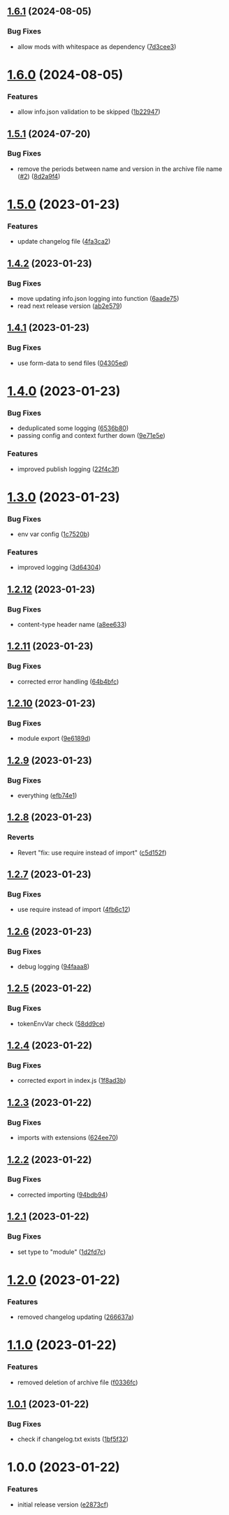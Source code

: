 ## [1.6.1](https://github.com/fgardt/semantic-release-factorio/compare/v1.6.0...v1.6.1) (2024-08-05)


### Bug Fixes

* allow mods with whitespace as dependency ([7d3cee3](https://github.com/fgardt/semantic-release-factorio/commit/7d3cee3e2145cb2af4659d59e724bb2bbe597bb0))

# [1.6.0](https://github.com/fgardt/semantic-release-factorio/compare/v1.5.1...v1.6.0) (2024-08-05)


### Features

* allow info.json validation to be skipped ([1b22947](https://github.com/fgardt/semantic-release-factorio/commit/1b22947b230833aa95ffcd271246ef627433f5aa))

## [1.5.1](https://github.com/fgardt/semantic-release-factorio/compare/v1.5.0...v1.5.1) (2024-07-20)


### Bug Fixes

* remove the periods between name and version in the archive file name ([#2](https://github.com/fgardt/semantic-release-factorio/issues/2)) ([8d2a9f4](https://github.com/fgardt/semantic-release-factorio/commit/8d2a9f4177f439fc9dcb0e8dd90cfb42abf283c7))

# [1.5.0](https://github.com/fgardt/semantic-release-factorio/compare/v1.4.2...v1.5.0) (2023-01-23)


### Features

* update changelog file ([4fa3ca2](https://github.com/fgardt/semantic-release-factorio/commit/4fa3ca2363a4246f73579b81738494549720cc3d))

## [1.4.2](https://github.com/fgardt/semantic-release-factorio/compare/v1.4.1...v1.4.2) (2023-01-23)


### Bug Fixes

* move updating info.json logging into function ([6aade75](https://github.com/fgardt/semantic-release-factorio/commit/6aade754e18276a486d3342faf2dd72b92cdb0f6))
* read next release version ([ab2e579](https://github.com/fgardt/semantic-release-factorio/commit/ab2e57986fdcf33e02cb3b882f73061d6fa2d13b))

## [1.4.1](https://github.com/fgardt/semantic-release-factorio/compare/v1.4.0...v1.4.1) (2023-01-23)


### Bug Fixes

* use form-data to send files ([04305ed](https://github.com/fgardt/semantic-release-factorio/commit/04305ed960194a6b275abcd7da73fa931ea6fe86))

# [1.4.0](https://github.com/fgardt/semantic-release-factorio/compare/v1.3.0...v1.4.0) (2023-01-23)


### Bug Fixes

* deduplicated some logging ([6536b80](https://github.com/fgardt/semantic-release-factorio/commit/6536b80da015a9415688dae162bd677739960f8f))
* passing config and context further down ([9e71e5e](https://github.com/fgardt/semantic-release-factorio/commit/9e71e5ea2e1f01e6deadc086b5a39af687ded358))


### Features

* improved publish logging ([22f4c3f](https://github.com/fgardt/semantic-release-factorio/commit/22f4c3febea7b5c6e25572b3709cbe010feb41e7))

# [1.3.0](https://github.com/fgardt/semantic-release-factorio/compare/v1.2.12...v1.3.0) (2023-01-23)


### Bug Fixes

* env var config ([1c7520b](https://github.com/fgardt/semantic-release-factorio/commit/1c7520bb78b1ecdf21fb523391376ea4a039c445))


### Features

* improved logging ([3d64304](https://github.com/fgardt/semantic-release-factorio/commit/3d64304a930fe0237cdea3ae716aa6a9590bdfb2))

## [1.2.12](https://github.com/fgardt/semantic-release-factorio/compare/v1.2.11...v1.2.12) (2023-01-23)


### Bug Fixes

* content-type header name ([a8ee633](https://github.com/fgardt/semantic-release-factorio/commit/a8ee633cbfe535f15c85c3e84394ea2a917c6d41))

## [1.2.11](https://github.com/fgardt/semantic-release-factorio/compare/v1.2.10...v1.2.11) (2023-01-23)


### Bug Fixes

* corrected error handling ([64b4bfc](https://github.com/fgardt/semantic-release-factorio/commit/64b4bfc3fa769e1a49399c034164d9436cec91f0))

## [1.2.10](https://github.com/fgardt/semantic-release-factorio/compare/v1.2.9...v1.2.10) (2023-01-23)


### Bug Fixes

* module export ([9e6189d](https://github.com/fgardt/semantic-release-factorio/commit/9e6189d51a9930a36c5c6921b1a0d8a77d022803))

## [1.2.9](https://github.com/fgardt/semantic-release-factorio/compare/v1.2.8...v1.2.9) (2023-01-23)


### Bug Fixes

* everything ([efb74e1](https://github.com/fgardt/semantic-release-factorio/commit/efb74e11c1b330002a6072e12539a629b8fb0411))

## [1.2.8](https://github.com/fgardt/semantic-release-factorio/compare/v1.2.7...v1.2.8) (2023-01-23)


### Reverts

* Revert "fix: use require instead of import" ([c5d152f](https://github.com/fgardt/semantic-release-factorio/commit/c5d152f0d62f00df1aafbbe6550863d596ac66ca))

## [1.2.7](https://github.com/fgardt/semantic-release-factorio/compare/v1.2.6...v1.2.7) (2023-01-23)


### Bug Fixes

* use require instead of import ([4fb6c12](https://github.com/fgardt/semantic-release-factorio/commit/4fb6c128b8bb4b84e8ca325f956811a222c2db0c))

## [1.2.6](https://github.com/fgardt/semantic-release-factorio/compare/v1.2.5...v1.2.6) (2023-01-23)


### Bug Fixes

* debug logging ([94faaa8](https://github.com/fgardt/semantic-release-factorio/commit/94faaa8896041904fbc380bc992091642b29263e))

## [1.2.5](https://github.com/fgardt/semantic-release-factorio/compare/v1.2.4...v1.2.5) (2023-01-22)


### Bug Fixes

* tokenEnvVar check ([58dd9ce](https://github.com/fgardt/semantic-release-factorio/commit/58dd9ce2f044af701d30f0ac7de9dda5b1d435e9))

## [1.2.4](https://github.com/fgardt/semantic-release-factorio/compare/v1.2.3...v1.2.4) (2023-01-22)


### Bug Fixes

* corrected export in index.js ([1f8ad3b](https://github.com/fgardt/semantic-release-factorio/commit/1f8ad3bf43796069e94e88afbdedfc9f6178ac9d))

## [1.2.3](https://github.com/fgardt/semantic-release-factorio/compare/v1.2.2...v1.2.3) (2023-01-22)


### Bug Fixes

* imports with extensions ([624ee70](https://github.com/fgardt/semantic-release-factorio/commit/624ee701b22d1777c2ce00fb6a708c4fe8048eaf))

## [1.2.2](https://github.com/fgardt/semantic-release-factorio/compare/v1.2.1...v1.2.2) (2023-01-22)


### Bug Fixes

* corrected importing ([94bdb94](https://github.com/fgardt/semantic-release-factorio/commit/94bdb943ae215808e41104c98d30d4bb89391347))

## [1.2.1](https://github.com/fgardt/semantic-release-factorio/compare/v1.2.0...v1.2.1) (2023-01-22)


### Bug Fixes

* set type to "module" ([1d2fd7c](https://github.com/fgardt/semantic-release-factorio/commit/1d2fd7c17b3afbbe5340b5e79bf8e4ce24ee1c05))

# [1.2.0](https://github.com/fgardt/semantic-release-factorio/compare/v1.1.0...v1.2.0) (2023-01-22)


### Features

* removed changelog updating ([266637a](https://github.com/fgardt/semantic-release-factorio/commit/266637afd659f93fb92c18cc28562079acbc1f8c))

# [1.1.0](https://github.com/fgardt/semantic-release-factorio/compare/v1.0.1...v1.1.0) (2023-01-22)


### Features

* removed deletion of archive file ([f0336fc](https://github.com/fgardt/semantic-release-factorio/commit/f0336fcde93504f0ddabfeb62291dc323d0a922d))

## [1.0.1](https://github.com/fgardt/semantic-release-factorio/compare/v1.0.0...v1.0.1) (2023-01-22)


### Bug Fixes

* check if changelog.txt exists ([1bf5f32](https://github.com/fgardt/semantic-release-factorio/commit/1bf5f32809e95dc84acce8595ad658bf6b1d54bf))

# 1.0.0 (2023-01-22)


### Features

* initial release version ([e2873cf](https://github.com/fgardt/semantic-release-factorio/commit/e2873cf4f098608f1a39d9c555baac75f1a5801f))
